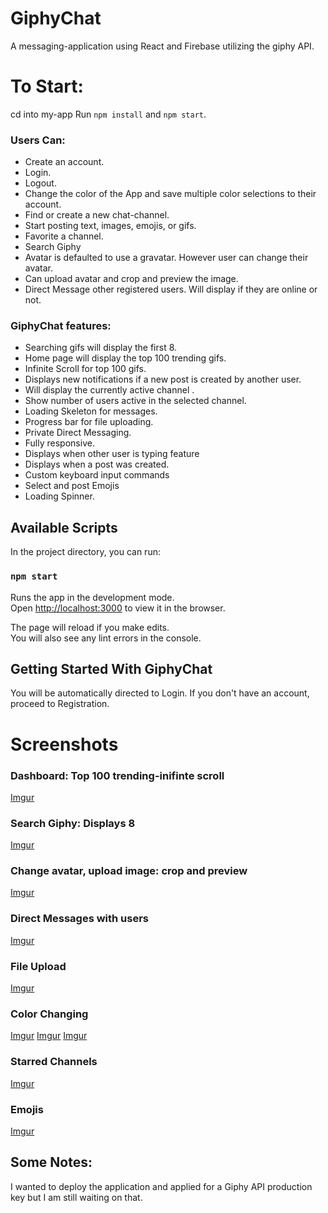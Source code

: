 # GiphyChat

A messaging-application using React and Firebase utilizing the giphy API.  

# To Start: 
cd into my-app
Run `npm install` and `npm start`.

### Users Can:
* Create an account.  
* Login.  
* Logout.
* Change the color of the App and save multiple color selections to their account.
* Find or create a new chat-channel.
* Start posting text, images, emojis, or gifs. 
* Favorite a channel.
* Search Giphy
* Avatar is defaulted to use a gravatar. However user can change their avatar.
* Can upload avatar and crop and preview the image.
* Direct Message other registered users. Will display if they are online or not.

### GiphyChat features:
* Searching gifs will display the first 8.  
* Home page will display the top 100 trending gifs.  
* Infinite Scroll for top 100 gifs.
* Displays new notifications if a new post is created by another user.  
* Will display the currently active channel .
* Show number of users active in the selected channel.
* Loading Skeleton for messages.
* Progress bar for file uploading.
* Private Direct Messaging.
* Fully responsive.
* Displays when other user is typing feature
* Displays when a post was created.
* Custom keyboard input commands
* Select and post Emojis
* Loading Spinner.


## Available Scripts

In the project directory, you can run:

### `npm start`

Runs the app in the development mode.<br>
Open [http://localhost:3000](http://localhost:3000) to view it in the browser.

The page will reload if you make edits.<br>
You will also see any lint errors in the console.

## Getting Started With GiphyChat

You will be automatically directed to Login.  If you don't have an account, proceed to Registration. 


# Screenshots

### Dashboard: Top 100 trending-inifinte scroll
[Imgur](https://i.imgur.com/wnXyLBg.png)

### Search Giphy: Displays 8
[Imgur](https://i.imgur.com/hUyghU3.png)

### Change avatar, upload image: crop and preview
[Imgur](https://i.imgur.com/A4q63ak.png)

### Direct Messages with users
[Imgur](https://i.imgur.com/0PetWiU.png)

### File Upload
[Imgur](https://i.imgur.com/LjgonVr.png)

### Color Changing
[Imgur](https://i.imgur.com/C8L97l2.png)
[Imgur](https://i.imgur.com/VYuXyC0.png)
[Imgur](https://i.imgur.com/mpokDO9.png)

### Starred Channels
[Imgur](https://i.imgur.com/Bu49ZUn.png)

### Emojis
[Imgur](https://i.imgur.com/r63lmId.png)


## Some Notes:
I wanted to deploy the application and applied for a Giphy API production key but I am still waiting on that.  